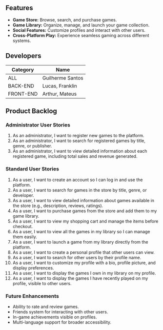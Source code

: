 ## Features

- **Game Store:** Browse, search, and purchase games.
- **Game Library:** Organize, manage, and launch your game collection.
- **Social Features:** Customize profiles and interact with other users.
- **Cross-Platform Play:** Experience seamless gaming across different systems.

## Developers

| Category  | Name             |
| --------- | ---------------- |
| ALL       | Guilherme Santos |
| BACK-END  | Lucas, Franklin  |
| FRONT-END | Arthur, Mateus   |

## Product Backlog

### **Administrator User Stories**
1. As an administrator, I want to register new games to the platform.
2. As an administrator, I want to search for registered games by title, genre, or publisher.
3. As an administrator, I want to view detailed information about each registered game, including total sales and revenue generated.

### **Standard User Stories**
1. As a user, I want to create an account so I can log in and use the platform.
2. As a user, I want to search for games in the store by title, genre, or developer.
3. As a user, I want to view detailed information about games available in the store (e.g., description, reviews, ratings).
4. As a user, I want to purchase games from the store and add them to my game library.
5. As a user, I want to view my shopping cart and manage the items before checkout.
6. As a user, I want to view all the games in my library so I can manage them easily.
7. As a user, I want to launch a game from my library directly from the platform.
8. As a user, I want to create a personal profile that other users can view.
9. As a user, I want to search for other users by their profile name.
10. As a user, I want to customize my profile with a bio, profile picture, and display preferences.
11. As a user, I want to display the games I own in my library on my profile.
12. As a user, I want to display the games I have recently played on my profile, visible to other users.

### **Future Enhancements**
- Ability to rate and review games.
- Friends system for interacting with other users.
- In-game achievements visible on profiles.
- Multi-language support for broader accessibility.
